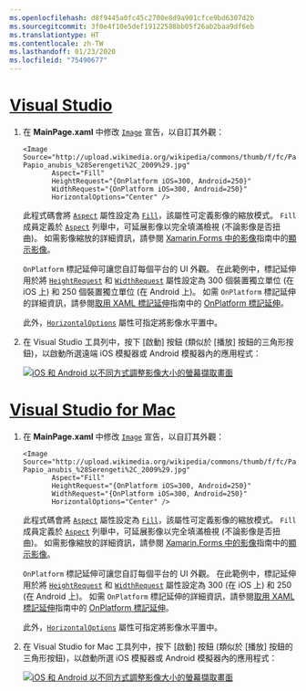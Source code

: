 ```yaml
---
ms.openlocfilehash: d8f9445a0fc45c2700e8d9a901cfce9bd6307d2b
ms.sourcegitcommit: 3f0e4f10e5def19122588bb05f26ab2baa9df6eb
ms.translationtype: HT
ms.contentlocale: zh-TW
ms.lasthandoff: 01/23/2020
ms.locfileid: "75490677"
---
```

# <a name="visual-studiotabvswin"></a>[Visual Studio](#tab/vswin)

1. 在 **MainPage.xaml** 中修改 [`Image`](xref:Xamarin.Forms.Image) 宣告，以自訂其外觀：

    ```xaml
    <Image Source="http://upload.wikimedia.org/wikipedia/commons/thumb/f/fc/Papio_anubis_%28Serengeti%2C_2009%29.jpg/200px-Papio_anubis_%28Serengeti%2C_2009%29.jpg"
           Aspect="Fill"
           HeightRequest="{OnPlatform iOS=300, Android=250}"
           WidthRequest="{OnPlatform iOS=300, Android=250}"
           HorizontalOptions="Center" />
    ```

    此程式碼會將 [`Aspect`](xref:Xamarin.Forms.Image.Aspect) 屬性設定為 [`Fill`](xref:Xamarin.Forms.Aspect.Fill)，該屬性可定義影像的縮放模式。 `Fill` 成員定義於 [`Aspect`](xref:Xamarin.Forms.Aspect) 列舉中，可延展影像以完全填滿檢視 (不論影像是否扭曲)。 如需影像縮放的詳細資訊，請參閱 [Xamarin.Forms 中的影像](~/xamarin-forms/user-interface/images.md)指南中的[顯示影像](~/xamarin-forms/user-interface/images.md#display-images)。

    `OnPlatform` 標記延伸可讓您自訂每個平台的 UI 外觀。 在此範例中，標記延伸用於將 [`HeightRequest`](xref:Xamarin.Forms.VisualElement.HeightRequest) 和 [`WidthRequest`](xref:Xamarin.Forms.VisualElement.WidthRequest) 屬性設定為 300 個裝置獨立單位 (在 iOS 上) 和 250 個裝置獨立單位 (在 Android 上)。 如需 `OnPlatform` 標記延伸的詳細資訊，請參閱[取用 XAML 標記延伸](~/xamarin-forms/xaml/markup-extensions/consuming.md)指南中的 [OnPlatform 標記延伸](~/xamarin-forms/xaml/markup-extensions/consuming.md#onplatform)。

    此外，[`HorizontalOptions`](xref:Xamarin.Forms.View.HorizontalOptions) 屬性可指定將影像水平置中。

1. 在 Visual Studio 工具列中，按下 [啟動]  按鈕 (類似於 [播放] 按鈕的三角形按鈕)，以啟動所選遠端 iOS 模擬器或 Android 模擬器內的應用程式：

    [![iOS 和 Android 以不同方式調整影像大小的螢幕擷取畫面](../images/customize-appearance.png "依平台調整影像的大小")](../images/customize-appearance-large.png#lightbox "依平台調整影像的大小")

# <a name="visual-studio-for-mactabvsmac"></a>[Visual Studio for Mac](#tab/vsmac)

1. 在 **MainPage.xaml** 中修改 [`Image`](xref:Xamarin.Forms.Image) 宣告，以自訂其外觀：

    ```xaml
    <Image Source="http://upload.wikimedia.org/wikipedia/commons/thumb/f/fc/Papio_anubis_%28Serengeti%2C_2009%29.jpg/200px-Papio_anubis_%28Serengeti%2C_2009%29.jpg"
           Aspect="Fill"
           HeightRequest="{OnPlatform iOS=300, Android=250}"
           WidthRequest="{OnPlatform iOS=300, Android=250}"
           HorizontalOptions="Center" />
    ```

    此程式碼會將 [`Aspect`](xref:Xamarin.Forms.Image.Aspect) 屬性設定為 [`Fill`](xref:Xamarin.Forms.Aspect.Fill)，該屬性可定義影像的縮放模式。 `Fill` 成員定義於 [`Aspect`](xref:Xamarin.Forms.Aspect) 列舉中，可延展影像以完全填滿檢視 (不論影像是否扭曲)。 如需影像縮放的詳細資訊，請參閱 [Xamarin.Forms 中的影像](~/xamarin-forms/user-interface/images.md)指南中的[顯示影像](~/xamarin-forms/user-interface/images.md#display-images)。

    `OnPlatform` 標記延伸可讓您自訂每個平台的 UI 外觀。 在此範例中，標記延伸用於將 [`HeightRequest`](xref:Xamarin.Forms.VisualElement.HeightRequest) 和 [`WidthRequest`](xref:Xamarin.Forms.VisualElement.WidthRequest) 屬性設定為 300 (在 iOS 上) 和 250 (在 Android 上)。 如需 `OnPlatform` 標記延伸的詳細資訊，請參閱[取用 XAML 標記延伸](~/xamarin-forms/xaml/markup-extensions/consuming.md)指南中的 [OnPlatform 標記延伸](~/xamarin-forms/xaml/markup-extensions/consuming.md#onplatform)。

    此外，[`HorizontalOptions`](xref:Xamarin.Forms.View.HorizontalOptions) 屬性可指定將影像水平置中。

1. 在 Visual Studio for Mac 工具列中，按下 [啟動]  按鈕 (類似於 [播放] 按鈕的三角形按鈕)，以啟動所選 iOS 模擬器或 Android 模擬器內的應用程式：

    [![iOS 和 Android 以不同方式調整影像大小的螢幕擷取畫面](../images/customize-appearance.png "依平台調整影像的大小")](../images/customize-appearance-large.png#lightbox "依平台調整影像的大小")
